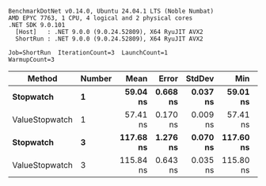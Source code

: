 ```

BenchmarkDotNet v0.14.0, Ubuntu 24.04.1 LTS (Noble Numbat)
AMD EPYC 7763, 1 CPU, 4 logical and 2 physical cores
.NET SDK 9.0.101
  [Host]   : .NET 9.0.0 (9.0.24.52809), X64 RyuJIT AVX2
  ShortRun : .NET 9.0.0 (9.0.24.52809), X64 RyuJIT AVX2

Job=ShortRun  IterationCount=3  LaunchCount=1  
WarmupCount=3  

```
| Method         | Number | Mean      | Error    | StdDev   | Min       | Max       | Allocated |
|--------------- |------- |----------:|---------:|---------:|----------:|----------:|----------:|
| **Stopwatch**      | **1**      |  **59.04 ns** | **0.668 ns** | **0.037 ns** |  **59.01 ns** |  **59.08 ns** |         **-** |
| ValueStopwatch | 1      |  57.41 ns | 0.170 ns | 0.009 ns |  57.41 ns |  57.42 ns |         - |
| **Stopwatch**      | **3**      | **117.68 ns** | **1.276 ns** | **0.070 ns** | **117.60 ns** | **117.73 ns** |         **-** |
| ValueStopwatch | 3      | 115.84 ns | 0.643 ns | 0.035 ns | 115.80 ns | 115.87 ns |         - |
